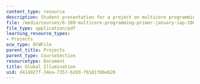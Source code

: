 ```yaml
---
content_type: resource
description: Student presentation for a project on multicore programming.
file: /media/courses/6-189-multicore-programming-primer-january-iap-2007/d414927f34ea7357b203f8181f86e620_glblilluminatn.pdf
file_type: application/pdf
learning_resource_types:
- Projects
ocw_type: OCWFile
parent_title: Projects
parent_type: CourseSection
resourcetype: Document
title: Global Illumination
uid: d414927f-34ea-7357-b203-f8181f86e620
---
```

